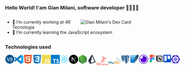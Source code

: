 ### Hello World! I'am Gian Milani, software developer 👋👨🏼‍💻
##
<a href="https://app.daily.dev/Gian_Milani">
    <img src="https://api.daily.dev/devcards/v2/As5fO7Tq65C4DjtSylSzn.png?type=default&r=5p2" width="256" alt="Gian Milani's Dev Card" align="right"/>
</a>

- 🔭 I’m currently working at 4R Tecnologia
- 🌱 I’m currently learning the JavaScript ecosystem
##
<h3>Technologies used</h3>
<div style="display: flex" align="left">
    <img align="center" alt="VB" height="30" width="40" src="https://raw.githubusercontent.com/devicons/devicon/master/icons/visualbasic/visualbasic-original.svg" />  
    <img align="center" alt="VSCode" height="30" width="40" src="https://raw.githubusercontent.com/devicons/devicon/master/icons/vscode/vscode-original.svg" />
    <img align="center" alt="HTML5" height="30" width="40" src="https://raw.githubusercontent.com/devicons/devicon/master/icons/html5/html5-original.svg" />
    <img align="center" alt="CSS3" height="30" width="40" src="https://raw.githubusercontent.com/devicons/devicon/master/icons/css3/css3-original.svg" />
    <img align="center" alt="JavaScript" height="30" width="40" src="https://raw.githubusercontent.com/devicons/devicon/master/icons/javascript/javascript-plain.svg" />
    <img align="center" alt="TypeScript" height="30" width="40" src="https://raw.githubusercontent.com/devicons/devicon/master/icons/typescript/typescript-plain.svg" />
    <img align="center" alt="ReactJS" height="30" width="40" src="https://raw.githubusercontent.com/devicons/devicon/master/icons/react/react-original.svg" /> 
    <img align="center" alt="NextJS" height="30" width="40" src="https://raw.githubusercontent.com/devicons/devicon/master/icons/nextjs/nextjs-original.svg" />
    <img align="center" alt="NodeJS" height="30" width="40" src="https://raw.githubusercontent.com/devicons/devicon/master/icons/nodejs/nodejs-original.svg" />    
    <img align="center" alt="Prisma" height="30" width="40" src="https://raw.githubusercontent.com/devicons/devicon/master/icons/prisma/prisma-original.svg" />        
    <br />
    <br />
    <img align="center" alt="SQLServer" height="40" width="50" src="https://raw.githubusercontent.com/devicons/devicon/master/icons/microsoftsqlserver/microsoftsqlserver-plain-wordmark.svg" />
    <img align="center" alt="MySQL" height="40" width="50" src="https://raw.githubusercontent.com/devicons/devicon/master/icons/mysql/mysql-original-wordmark.svg" />
    <img align="center" alt="PostgreSQL" height="30" width="35" src="https://raw.githubusercontent.com/devicons/devicon/master/icons/postgresql/postgresql-plain.svg" />
    <img align="center" alt="SQLite" height="30" width="35" src="https://raw.githubusercontent.com/devicons/devicon/master/icons/sqlite/sqlite-original.svg"/>
    <img align="center" alt="Insomnia" height="30" width="40" src="https://raw.githubusercontent.com/devicons/devicon/master/icons/insomnia/insomnia-original.svg" />
    <img align="center" alt="Figma" height="25" width="35" src="https://raw.githubusercontent.com/devicons/devicon/master/icons/figma/figma-original.svg" />  
    <img align="center" alt="Notion" height="25" width="35" src="https://raw.githubusercontent.com/devicons/devicon/master/icons/notion/notion-original.svg" />
    <img align="center" alt="Trello" height="25" width="35" src="https://raw.githubusercontent.com/devicons/devicon/master/icons/trello/trello-plain.svg" />
    <img align="center" alt="ESLint" height="30" width="40" src="https://raw.githubusercontent.com/devicons/devicon/master/icons/eslint/eslint-original.svg" />
    
</div>
